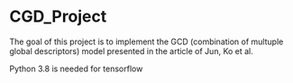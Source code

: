 # CGD_Project
The goal of this project is to implement the GCD (combination of multuple global descriptors) model presented in the article of Jun, Ko et al. 

Python 3.8 is needed for tensorflow